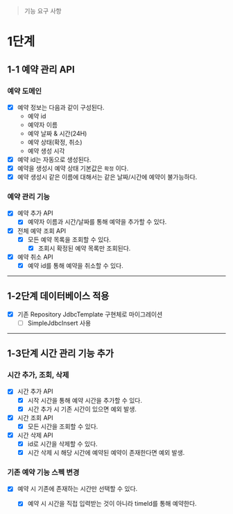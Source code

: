 >  기능 요구 사항

# 1단계

## 1-1 예약 관리 API

### 예약 도메인

- [x] 예약 정보는 다음과 같이 구성된다. 
  - 예약 id
  - 예약자 이름 
  - 예약 날짜 & 시간(24H) 
  - 예약 상태(확정, 취소)
  - 예약 생성 시각
- [x] 예약 id는 자동으로 생성된다.
- [x] 예약을 생성시 예약 상태 기본값은 `확정` 이다.
- [x] 예약 생성시 같은 이름에 대해서는 같은 날짜/시간에 예약이 불가능하다.

### 예약 관리 기능

- [x] 예약 추가 API
  - [x] 예약자 이름과 시간/날짜를 통해 예약을 추가할 수 있다.
- [x] 전체 예약 조회 API
  - [x] 모든 예약 목록을 조회할 수 있다.
    - [x] 조회시 확정된 예약 목록만 조회된다.
- [x] 예약 취소 API
  - [x] 예약 id를 통해 예약을 취소할 수 있다.

---

## 1-2단계 데이터베이스 적용

- [x] 기존 Repository JdbcTemplate 구현체로 마이그레이션
  - [ ] SimpleJdbcInsert 사용

---

## 1-3단계 시간 관리 기능 추가

### 시간 추가, 조회, 삭제

- [x] 시간 추가 API
  - [x] 시작 시간을 통해 예약 시간을 추가할 수 있다.
  - [x] 시간 추가 시 기존 시간이 있으면 예외 발생.
- [x] 시간 조회 API
  - [x] 모든 시간을 조회할 수 있다.
- [x] 시간 삭제 API
  - [x] id로 시간을 삭제할 수 있다.
  - [x] 시간 삭제 시 해당 시간에 예약된 예약이 존재한다면 예외 발생.

### 기존 예약 기능 스펙 변경

- [x] 예약 시 기존에 존재하는 시간만 선택할 수 있다.
  - [x] 예약 시 시간을 직접 입력받는 것이 아니라 timeId를 통해 예약한다.


